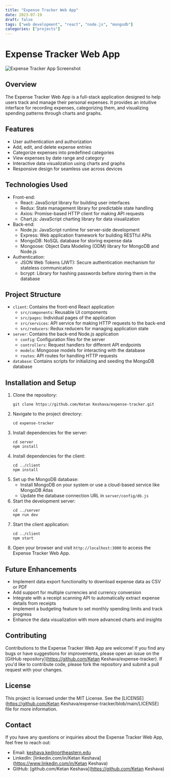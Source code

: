 ```yaml
---
title: "Expense Tracker Web App"
date: 2023-07-19
draft: false
tags: ["web development", "react", "node.js", "mongodb"]
categories: ["projects"]
---
```


# Expense Tracker Web App

![Expense Tracker App Screenshot](/images/expense-tracker-screenshot.png)

## Overview
The Expense Tracker Web App is a full-stack application designed to help users track and manage their personal expenses. It provides an intuitive interface for recording expenses, categorizing them, and visualizing spending patterns through charts and graphs.

## Features
- User authentication and authorization
- Add, edit, and delete expense entries
- Categorize expenses into predefined categories
- View expenses by date range and category
- Interactive data visualization using charts and graphs
- Responsive design for seamless use across devices

## Technologies Used
- Front-end:
  - React: JavaScript library for building user interfaces
  - Redux: State management library for predictable state handling
  - Axios: Promise-based HTTP client for making API requests
  - Chart.js: JavaScript charting library for data visualization
- Back-end:
  - Node.js: JavaScript runtime for server-side development
  - Express: Web application framework for building RESTful APIs
  - MongoDB: NoSQL database for storing expense data
  - Mongoose: Object Data Modeling (ODM) library for MongoDB and Node.js
- Authentication:
  - JSON Web Tokens (JWT): Secure authentication mechanism for stateless communication
  - bcrypt: Library for hashing passwords before storing them in the database

## Project Structure
- `client`: Contains the front-end React application
  - `src/components`: Reusable UI components
  - `src/pages`: Individual pages of the application
  - `src/services`: API service for making HTTP requests to the back-end
  - `src/reducers`: Redux reducers for managing application state
- `server`: Contains the back-end Node.js application
  - `config`: Configuration files for the server
  - `controllers`: Request handlers for different API endpoints
  - `models`: Mongoose models for interacting with the database
  - `routes`: API routes for handling HTTP requests
- `database`: Contains scripts for initializing and seeding the MongoDB database

## Installation and Setup
1. Clone the repository:
   ```
   git clone https://github.com/Ketan Keshava/expense-tracker.git
   ```
2. Navigate to the project directory:
   ```
   cd expense-tracker
   ```
3. Install dependencies for the server:
   ```
   cd server
   npm install
   ```
4. Install dependencies for the client:
   ```
   cd ../client
   npm install
   ```
5. Set up the MongoDB database:
   - Install MongoDB on your system or use a cloud-based service like MongoDB Atlas
   - Update the database connection URL in `server/config/db.js`
6. Start the development server:
   ```
   cd ../server
   npm run dev
   ```
7. Start the client application:
   ```
   cd ../client
   npm start
   ```
8. Open your browser and visit `http://localhost:3000` to access the Expense Tracker Web App.

## Future Enhancements
- Implement data export functionality to download expense data as CSV or PDF
- Add support for multiple currencies and currency conversion
- Integrate with a receipt scanning API to automatically extract expense details from receipts
- Implement a budgeting feature to set monthly spending limits and track progress
- Enhance the data visualization with more advanced charts and insights

## Contributing
Contributions to the Expense Tracker Web App are welcome! If you find any bugs or have suggestions for improvements, please open an issue on the [GitHub repository](https://github.com/Ketan Keshava/expense-tracker). If you'd like to contribute code, please fork the repository and submit a pull request with your changes.

## License
This project is licensed under the MIT License. See the [LICENSE](https://github.com/Ketan Keshava/expense-tracker/blob/main/LICENSE) file for more information.

## Contact
If you have any questions or inquiries about the Expense Tracker Web App, feel free to reach out:
- Email: keshava.ke@northeastern.edu
- LinkedIn: [linkedin.com/in/Ketan Keshava](https://www.linkedin.com/in/Ketan Keshava)
- GitHub: [github.com/Ketan Keshava](https://github.com/Ketan Keshava)